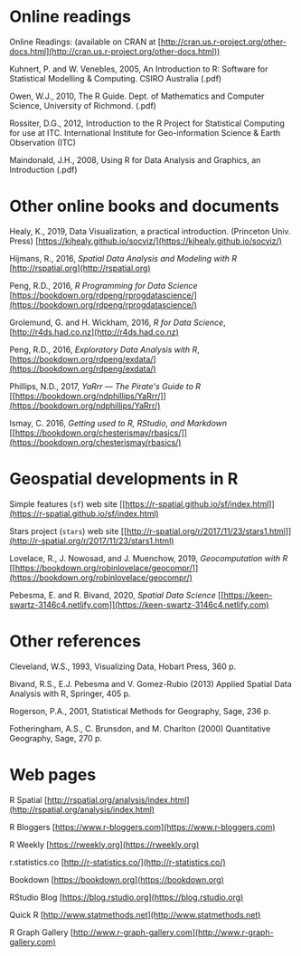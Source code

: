 

# Online readings #

Online Readings:  (available on CRAN at [http://cran.us.r-project.org/other-docs.html](http://cran.us.r-project.org/other-docs.html))

Kuhnert, P. and W. Venebles, 2005, An Introduction to R:  Software for Statistical Modelling & Computing.  CSIRO Australia (.pdf)

Owen, W.J., 2010, The R Guide.  Dept. of Mathematics and Computer Science, University of Richmond.  (.pdf)

Rossiter, D.G., 2012, Introduction to the R Project for Statistical Computing for use at ITC.  International Institute for Geo-information Science & Earth Observation (ITC)

Maindonald, J.H., 2008, Using R for Data Analysis and Graphics, an Introduction (.pdf)


# Other online books and documents #

Healy, K., 2019, Data Visualization, a practical introduction.  (Princeton Univ. Press) [https://kjhealy.github.io/socviz/](https://kjhealy.github.io/socviz/)

Hijmans, R., 2016, *Spatial Data Analysis and Modeling with R* [http://rspatial.org](http://rspatial.org) 

Peng, R.D., 2016, *R Programming for Data Science*  [https://bookdown.org/rdpeng/rprogdatascience/](https://bookdown.org/rdpeng/rprogdatascience/)

Grolemund, G. and H. Wickham, 2016, *R for Data Science*, [http://r4ds.had.co.nz](http://r4ds.had.co.nz)

Peng, R.D., 2016, *Exploratory Data Analysis with R*, [https://bookdown.org/rdpeng/exdata/](https://bookdown.org/rdpeng/exdata/)


Phillips, N.D., 2017, *YaRrr — The Pirate's Guide to R* [[https://bookdown.org/ndphillips/YaRrr/]](https://bookdown.org/ndphillips/YaRrr/) 

Ismay, C. 2016, *Getting used to R, RStudio, and Markdown* [[https://bookdown.org/chesterismay/rbasics/]](https://bookdown.org/chesterismay/rbasics/)


# Geospatial developments in R #

Simple features (`sf`) web site [[https://r-spatial.github.io/sf/index.html]](https://r-spatial.github.io/sf/index.html)

Stars project (`stars`) web site [[http://r-spatial.org/r/2017/11/23/stars1.html]](http://r-spatial.org/r/2017/11/23/stars1.html)

Lovelace, R., J. Nowosad, and J. Muenchow, 2019, *Geocomputation with R* [[https://bookdown.org/robinlovelace/geocompr/]](https://bookdown.org/robinlovelace/geocompr/)

Pebesma, E. and R. Bivand, 2020, *Spatial Data Science* [[https://keen-swartz-3146c4.netlify.com]](https://keen-swartz-3146c4.netlify.com)

# Other references #

Cleveland, W.S., 1993, Visualizing Data, Hobart Press, 360 p.

Bivand, R.S., E.J. Pebesma and V. Gomez-Rubio (2013) Applied Spatial Data Analysis with R, Springer, 405 p.

Rogerson, P.A., 2001, Statistical Methods for Geography, Sage, 236 p.

Fotheringham, A.S., C. Brunsdon, and M. Charlton (2000) Quantitative Geography,  Sage, 270 p.

# Web pages #

R Spatial [http://rspatial.org/analysis/index.html](http://rspatial.org/analysis/index.html)

R Bloggers [https://www.r-bloggers.com](https://www.r-bloggers.com)

R Weekly [https://rweekly.org](https://rweekly.org)

r.statistics.co [http://r-statistics.co/](http://r-statistics.co/)

Bookdown [https://bookdown.org](https://bookdown.org)

RStudio Blog [https://blog.rstudio.org](https://blog.rstudio.org)

Quick R  [http://www.statmethods.net](http://www.statmethods.net)

R Graph Gallery [http://www.r-graph-gallery.com](http://www.r-graph-gallery.com)




